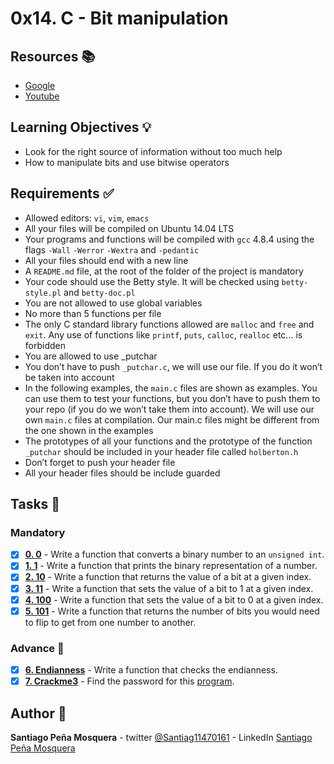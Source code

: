 # 0x14. C - Bit manipulation
## Resources :books:

* [Google](https://intranet.hbtn.io/rltoken/3N9o0-Gy3fxQoXJy6TUUHw)
* [Youtube](https://intranet.hbtn.io/rltoken/7jk6HSHSs-DdXMEPKW1MoQ)

## Learning Objectives :bulb:
* Look for the right source of information without too much help
* How to manipulate bits and use bitwise operators

## Requirements :white_check_mark:
* Allowed editors: `vi`, `vim`, `emacs`
* All your files will be compiled on Ubuntu 14.04 LTS
* Your programs and functions will be compiled with `gcc` 4.8.4 using the flags `-Wall` `-Werror` `-Wextra` and `-pedantic`
* All your files should end with a new line
* A `README.md` file, at the root of the folder of the project is mandatory
* Your code should use the Betty style. It will be checked using `betty-style.pl` and `betty-doc.pl`
* You are not allowed to use global variables
* No more than 5 functions per file
* The only C standard library functions allowed are `malloc` and `free` and `exit`. Any use of functions like `printf`, `puts`, `calloc`, `realloc` etc… is forbidden
* You are allowed to use _putchar
* You don’t have to push `_putchar.c`, we will use our file. If you do it won’t be taken into account
* In the following examples, the `main.c` files are shown as examples. You can use them to test your functions, but you don’t have to push them to your repo (if you do we won’t take them into account). We will use our own `main.c` files at compilation. Our main.c files might be different from the one shown in the examples
* The prototypes of all your functions and the prototype of the function `_putchar` should be included in your header file called `holberton.h`
* Don’t forget to push your header file
* All your header files should be include guarded

## Tasks :page_with_curl:
### Mandatory
- [x] **[0. 0](./0-binary_to_uint.c)** - Write a function that converts a binary number to an `unsigned int`.
- [x] **[1. 1](./1-print_binary.c)** - Write a function that prints the binary representation of a number.
- [x] **[2. 10](./2-get_bit.c)** - Write a function that returns the value of a bit at a given index.
- [x] **[3. 11](./3-set_bit.c)** - Write a function that sets the value of a bit to 1 at a given index.
- [x] **[4. 100](./4-clear_bit.c)** - Write a function that sets the value of a bit to 0 at a given index.
- [x] **[5. 101](./5-flip_bits.c)** - Write a function that returns the number of bits you would need to flip to get from one number to another.
### Advance :muscle:
- [x] **[6. Endianness](./100-get_endianness.c)** - Write a function that checks the endianness.
- [x] **[7. Crackme3](./101-password)** - Find the password for this [program](https://github.com/holbertonschool/0x13.c).

## Author :pencil:
**Santiago Peña Mosquera** - twitter [@Santiag11470161](https://twitter.com/Santiag11470161) - LinkedIn [Santiago Peña Mosquera](https://www.linkedin.com/in/santiago-pe%C3%B1a-mosquera-abaa20196/)
